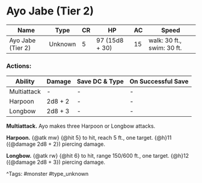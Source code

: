 # Ayo Jabe (Tier 2)

| Name | Type | CR | HP | AC | Speed |
|------|------|----|----|----|-------|
| Ayo Jabe (Tier 2) | Unknown | 5 | 97 (15d8 + 30) | 15 | walk: 30 ft., swim: 30 ft. |

### Actions:

| Ability | Damage | Save DC & Type | On Successful Save |
|---------|--------|----------------|--------------------|
| Multiattack | - | - | - |
| Harpoon | 2d8 + 2 | - | - |
| Longbow | 2d8 + 3 | - | - |


**Multiattack.** Ayo makes three Harpoon or Longbow attacks.

**Harpoon.** {@atk mw} {@hit 5} to hit, reach 5 ft., one target. {@h}11 ({@damage 2d8 + 2}) piercing damage.

**Longbow.** {@atk rw} {@hit 6} to hit, range 150/600 ft., one target. {@h}12 ({@damage 2d8 + 3}) piercing damage.

^Tags: #monster #type_unknown